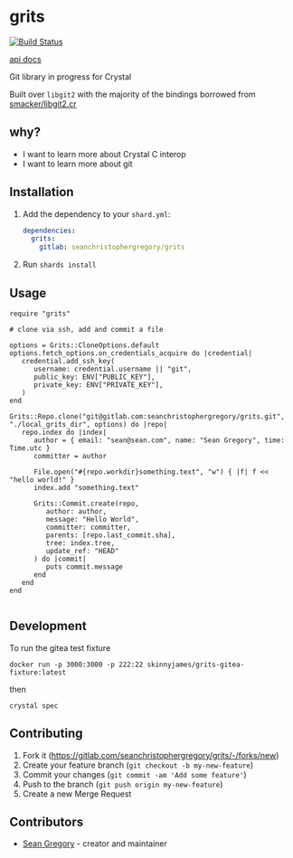 # grits

[![Build Status](http://drone.skinnyjames.net/api/badges/seanchristophergregory/grits/status.svg)](http://drone.skinnyjames.net/seanchristophergregory/grits)

[api docs](https://seanchristophergregory.gitlab.io/grits/index.html)


Git library in progress for Crystal

Built over `libgit2` with the majority of the bindings borrowed from [smacker/libgit2.cr](https://github.com/smacker/libgit2.cr)

## why?

* I want to learn more about Crystal C interop
* I want to learn more about git

## Installation

1. Add the dependency to your `shard.yml`:

   ```yaml
   dependencies:
     grits:
       gitlab: seanchristophergregory/grits
   ```

2. Run `shards install`

## Usage

```crystal
require "grits"

# clone via ssh, add and commit a file

options = Grits::CloneOptions.default
options.fetch_options.on_credentials_acquire do |credential|
   credential.add_ssh_key(
      username: credential.username || "git",
      public_key: ENV["PUBLIC_KEY"],
      private_key: ENV["PRIVATE_KEY"],
   )
end

Grits::Repo.clone("git@gitlab.com:seanchristophergregory/grits.git", "./local_grits_dir", options) do |repo|
   repo.index do |index|
      author = { email: "sean@sean.com", name: "Sean Gregory", time: Time.utc }
      committer = author

      File.open("#{repo.workdir}something.text", "w") { |f| f << "hello world!" }
      index.add "something.text"

      Grits::Commit.create(repo,
         author: author,
         message: "Hello World",
         committer: committer,
         parents: [repo.last_commit.sha],
         tree: index.tree,
         update_ref: "HEAD"
      ) do |commit|
         puts commit.message
      end
   end
end


```


## Development

To run the gitea test fixture

`docker run -p 3000:3000 -p 222:22 skinnyjames/grits-gitea-fixture:latest`

then

`crystal spec`

## Contributing

1. Fork it (<https://gitlab.com/seanchristophergregory/grits/-/forks/new>)
2. Create your feature branch (`git checkout -b my-new-feature`)
3. Commit your changes (`git commit -am 'Add some feature'`)
4. Push to the branch (`git push origin my-new-feature`)
5. Create a new Merge Request

## Contributors

- [Sean Gregory](https://gitlab.com/seanchristohpergregory) - creator and maintainer

